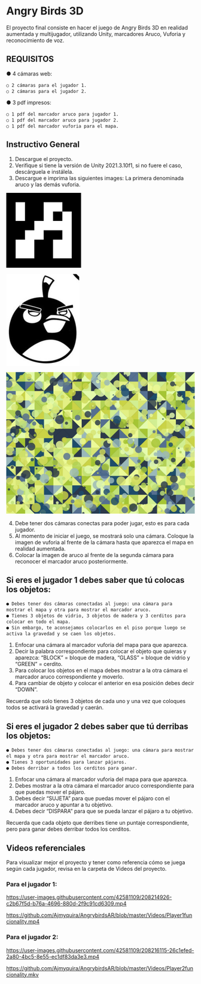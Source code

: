 # Angry Birds 3D

El proyecto final consiste en hacer el juego de Angry Birds 3D en realidad aumentada y multijugador, utilizando Unity, marcadores Aruco, Vuforia y reconocimiento de voz.

## REQUISITOS

● 4 cámaras web: 

    ○ 2 cámaras para el jugador 1.
    ○ 2 cámaras para el jugador 2.
  
● 3 pdf impresos:

    ○ 1 pdf del marcador aruco para jugador 1.
    ○ 1 pdf del marcador aruco para jugador 2.
    ○ 1 pdf del marcador vuforia para el mapa.

## Instructivo General

1. Descargue el proyecto.
2. Verifique si tiene la versión de Unity 2021.3.10f1, si no fuere el caso, descárguela e instálela.
3. Descargue e imprima las siguientes images: La primera denominada aruco y las demás vuforia.

![aruco](https://github.com/Ajmyquira/AngrybirdsAR/blob/master/Assets/Img/aruco.jpeg)

![vuforia](https://github.com/Ajmyquira/AngrybirdsAR/blob/master/Assets/Img/vuforia.jpeg)

![vuforia2](https://github.com/Ajmyquira/AngrybirdsAR/blob/master/Assets/Img/vuforia2.jpeg)

4. Debe tener dos cámaras conectas para poder jugar, esto es para cada jugador.
5. Al momento de iniciar el juego, se mostrará solo una cámara. Coloque la imagen de vuforia al frente de la cámara hasta que aparezca el mapa en realidad aumentada.
6. Colocar la imagen de aruco al frente de la segunda cámara para reconocer el marcador aruco posteriormente.

## Si eres el jugador 1 debes saber que tú colocas los objetos:

    ● Debes tener dos cámaras conectadas al juego: una cámara para  mostrar el mapa y otra para mostrar el marcador aruco.
    ● Tienes 3 objetos de vidrio, 3 objetos de madera y 3 cerditos para colocar en todo el mapa.
    ● Sin embargo, te aconsejamos colocarlos en el piso porque luego se activa la gravedad y se caen los objetos.
  
1. Enfocar una cámara al marcador vuforia del mapa para que aparezca.
2. Decir la palabra correspondiente para colocar el objeto que quieras y aparezca: “BLOCK” = bloque de madera, “GLASS” = bloque de vidrio y “GREEN” = cerdito.
3. Para colocar los objetos en el mapa debes mostrar a la otra cámara el marcador aruco correspondiente y moverlo.
4. Para cambiar de objeto y colocar el anterior en esa posición debes decir “DOWN”.

Recuerda que solo tienes 3 objetos de cada uno y una vez que coloques todos se activará la gravedad y caerán.

## Si eres el jugador 2 debes saber que tú derribas los objetos:

    ● Debes tener dos cámaras conectadas al juego: una cámara para mostrar el mapa y otra para mostrar el marcador aruco.
    ● Tienes 3 oportunidades para lanzar pájaros.
    ● Debes derribar a todos los cerditos para ganar.
  
1. Enfocar una cámara al marcador vuforia del mapa para que aparezca.
2. Debes mostrar a la otra cámara el marcador aruco correspondiente para que puedas mover el pájaro.
3. Debes decir “SUJETA” para que puedas mover el pájaro con el marcador aruco y apuntar a tu objetivo.
4. Debes decir “DISPARA” para que se pueda lanzar el pájaro a tu objetivo.

Recuerda que cada objeto que derribes tiene un puntaje correspondiente, pero para ganar debes derribar todos los cerditos.

## Videos referenciales
Para visualizar mejor el proyecto y tener como referencia cómo se juega según cada jugador, revisa en la carpeta de Videos del proyecto.

### Para el jugador 1:

https://user-images.githubusercontent.com/42581109/208214926-c2b67f5d-b76a-4696-880d-2f9c91cd6309.mp4

https://github.com/Ajmyquira/AngrybirdsAR/blob/master/Videos/Player1funcionality.mp4

### Para el jugador 2:

https://user-images.githubusercontent.com/42581109/208216115-26c1efed-2a80-4bc5-8e55-ec1df83da3e3.mp4

https://github.com/Ajmyquira/AngrybirdsAR/blob/master/Videos/Player2funcionality.mkv
